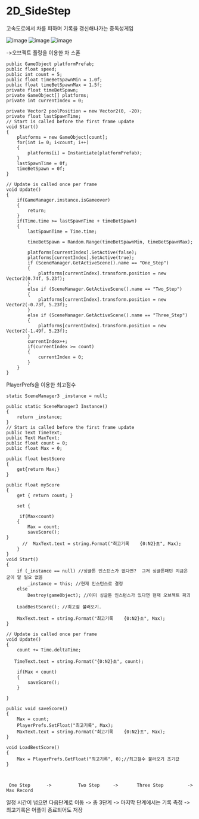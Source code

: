 # 2D_SideStep

고속도로에서 차를 피하며 기록을 갱신해나가는 중독성게임 

![image](https://user-images.githubusercontent.com/48191157/71569128-3f518680-2b10-11ea-868c-dc338c99a6db.png)
![image](https://user-images.githubusercontent.com/48191157/71569136-47112b00-2b10-11ea-9cd0-6256898e5301.png)
![image](https://user-images.githubusercontent.com/48191157/71569163-82abf500-2b10-11ea-8e40-303a8ab98474.png)

  ->오브젝트 풀링을 이용한 차 스폰
 
    public GameObject platformPrefab;
    public float speed;
    public int count = 5;
    public float timeBetSpawnMin = 1.0f;
    public float timeBetSpawnMax = 1.5f;
    private float timeBetSpawn;
    private GameObject[] platforms;
    private int currentIndex = 0;

    private Vector2 poolPosition = new Vector2(0, -20);
    private float lastSpawnTime;
    // Start is called before the first frame update
    void Start()
    {        
        platforms = new GameObject[count];
        for(int i= 0; i<count; i++)
        {
            platforms[i] = Instantiate(platformPrefab);
        }
        lastSpawnTime = 0f;
        timeBetSpawn = 0f;       
    }

    // Update is called once per frame
    void Update()
    {
        if(GameManager.instance.isGameover)
        {
            return;
        }
        if(Time.time >= lastSpawnTime + timeBetSpawn)
        {
            lastSpawnTime = Time.time;

            timeBetSpawn = Random.Range(timeBetSpawnMin, timeBetSpawnMax);            
          
            platforms[currentIndex].SetActive(false);
            platforms[currentIndex].SetActive(true);
            if (SceneManager.GetActiveScene().name == "One_Step")
            {
                platforms[currentIndex].transform.position = new Vector2(0.74f, 5.23f);
            }
            else if (SceneManager.GetActiveScene().name == "Two_Step")
            {
                platforms[currentIndex].transform.position = new Vector2(-0.73f, 5.23f);
            }
            else if (SceneManager.GetActiveScene().name == "Three_Step")
            {
                platforms[currentIndex].transform.position = new Vector2(-1.49f, 5.23f);
            }
            currentIndex++;
            if(currentIndex >= count)
            {
                currentIndex = 0;
            }
        }       
    }
    
 



PlayerPrefs을 이용한 최고점수 

    static SceneManager3 _instance = null;
    
    public static SceneManager3 Instance()
    {
        return _instance;
    }
    // Start is called before the first frame update
    public Text TimeText;
    public Text MaxText;
    public float count = 0;
    public float Max = 0;

    public float bestScore
    {
        get{return Max;}
    }

    public float myScore
    {
        get { return count; }

        set { 

         if(Max<count)
        {
            Max = count;
            saveScore();
    }
          //  MaxText.text = string.Format("최고기록    {0:N2}초", Max);
        }
    }
    void Start()
    {
        if (_instance == null) //싱글톤 인스턴스가 없다면?  그저 싱글톤패턴 지금은 굳이 알 필요 없음
            _instance = this; //현재 인스턴스로 결정
        else
            Destroy(gameObject); //이미 싱글톤 인스턴스가 있다면 현재 오브젝트 파괴

        LoadBestScore(); //최고점 불러오기.

        MaxText.text = string.Format("최고기록    {0:N2}초", Max);
    }

    // Update is called once per frame
    void Update()
    {
        count += Time.deltaTime;

       TimeText.text = string.Format("{0:N2}초", count);

        if(Max < count)
        {
            saveScore();
        }
            
    }

    public void saveScore()
    {
        Max = count;
        PlayerPrefs.SetFloat("최고기록", Max);
        MaxText.text = string.Format("최고기록    {0:N2}초", Max);
    }

    void LoadBestScore()
    {
        Max = PlayerPrefs.GetFloat("최고기록", 0);//최고점수 불러오기 초기값
    }



     One Step      ->          Two Step     ->       Three Step         ->      Max Record

일정 시간이 넘으면 다음단계로 이동   -> 총 3단계  ->   마지막 단계에서는 기록 측정 -> 최고기록은 어플이 종료되어도 저장

